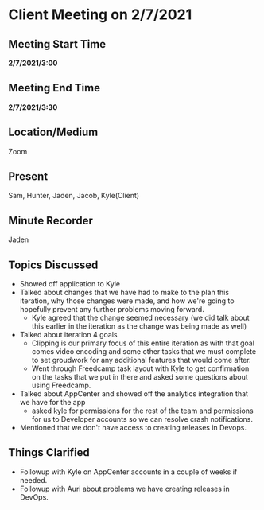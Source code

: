# Client Meeting on 2/7/2021

## Meeting Start Time

**2/7/2021/3:00**

## Meeting End Time

**2/7/2021/3:30**

## Location/Medium

Zoom

## Present

Sam, Hunter, Jaden, Jacob, Kyle(Client)

## Minute Recorder

Jaden 

## Topics Discussed
- Showed off application to Kyle
- Talked about changes that we have had to make to the plan this iteration, why those changes were made, and how we're going to hopefully prevent any further problems moving forward.
  - Kyle agreed that the change seemed necessary (we did talk about this earlier in the iteration as the change was being made as well)
- Talked about iteration 4 goals
  - Clipping is our primary focus of this entire iteration as with that goal comes video encoding and some other tasks that we must complete to set groudwork for any additional features that would come after.
  - Went through Freedcamp task layout with Kyle to get confirmation on the tasks that we put in there and asked some questions about using Freedcamp.
- Talked about AppCenter and showed off the analytics integration that we have for the app
  - asked kyle for permissions for the rest of the team and permissions for us to Developer accounts so we can resolve crash notifications.
- Mentioned that we don't have access to creating releases in Devops.
  


## Things Clarified
- Followup with Kyle on AppCenter accounts in a couple of weeks if needed.
- Followup with Auri about problems we have creating releases in DevOps.
